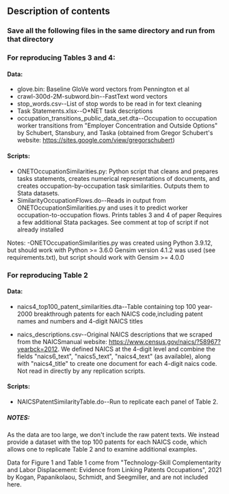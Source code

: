 ## Description of contents

### Save all the following files in the same directory and run from that directory

### For reproducing Tables 3 and 4:

#### Data:
	
 * glove.bin: Baseline GloVe word vectors from Pennington et al
 * crawl-300d-2M-subword.bin--FastText word vectors 
 * stop_words.csv--List of stop words to be read in for text cleaning
 * Task Statements.xlsx--O*NET task descriptions
 * occupation_transitions_public_data_set.dta--Occupation to occupation worker transitions
from "Employer Concentration and Outside Options" by Schubert, Stansbury, and Taska
(obtained from Gregor Schubert's website: https://sites.google.com/view/gregorschubert) 


#### Scripts:
	
 * ONETOccupationSimilarities.py: Python script that cleans and prepares tasks statements, creates numerical representations of documents, 
	 and creates occupation-by-occupation task similarities. Outputs them to Stata datasets. 
 * SimilarityOccupationFlows.do--Reads in output from ONETOccupationSimilarities.py and uses it to predict worker occupation-to-occupation flows. Prints tables 3 and 4 of paper 
		Requires a few additional Stata packages. See comment at top of script if not already installed

Notes: 
	-ONETOccupationSimilarities.py was created using Python 3.9.12, but should work with Python >= 3.6.0
         Gensim version 4.1.2 was used (see requirements.txt), but script should work with Gensim >= 4.0.0 

### For reproducing Table 2

#### Data:	

 * naics4_top100_patent_similarities.dta--Table containing top 100 year-2000 breakthrough patents 
for each NAICS code,including patent names and numbers and 4-digit NAICS titles

 * naics_descriptions.csv--Original NAICS descriptions that we scraped from the NAICSmanual website: https://www.census.gov/naics/?58967?yearbck=2012. We defined NAICS at the 
4-digit level and combine the fields "naics6_text", "naics5_text", "naics4_text" (as available), along with "naics4_title" to create one document for each 4-digit naics code.  Not read in directly by any replication scripts. 

#### Scripts:
 * NAICSPatentSimilarityTable.do--Run to replicate each panel of Table 2. 


##### NOTES:

As the data are too large, we don't include the raw patent texts. We instead provide
a dataset with the top 100 patents for each NAICS code, which allows one to replicate Table 2
and to examine additional examples. 

Data for Figure 1 and Table 1 come from "Technology-Skill Complementarity and Labor Displacement:
Evidence from Linking Patents Occupations", 2021 by Kogan, Papanikolaou, Schmidt, and Seegmiller, 
and are not included here. 

